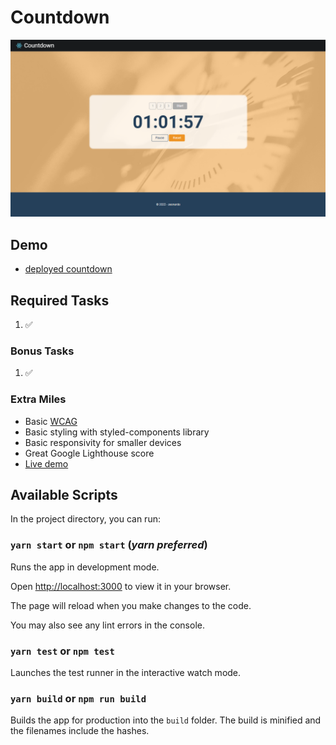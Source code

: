 
# Countdown

  
![Expected screen output](https://github.com/zeonardo/countdown/blob/master/src/assets/countdown.webp)


## Demo

* [deployed countdown](https://zeonardo.github.io/countdown)

  

## Required Tasks
  
1. ✅ 

### Bonus Tasks

1. ✅ 


### Extra Miles

- Basic [WCAG](https://www.w3.org/WAI/standards-guidelines/wcag/)
- Basic styling with styled-components library
- Basic responsivity for smaller devices
- Great Google Lighthouse score
- [Live demo](https://zeonardo.github.io/countdown)

## Available Scripts


In the project directory, you can run:

  

### `yarn start` or `npm start` (*yarn preferred*)

  

Runs the app in development mode.

Open [http://localhost:3000](http://localhost:3000) to view it in your browser.

The page will reload when you make changes to the code.

You may also see any lint errors in the console.

 

### `yarn test` or `npm test`

Launches the test runner in the interactive watch mode.

  

### `yarn build` or `npm run build`

Builds the app for production into the `build` folder.
The build is minified and the filenames include the hashes.
